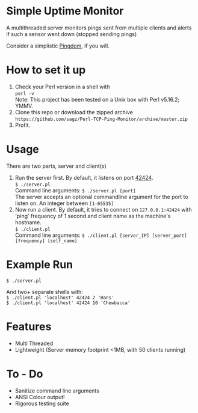 Simple Uptime Monitor
================

A multithreaded server monitors pings sent from multiple clients and alerts if such a sensor went down (stopped sending pings)

Consider a simplistic [Pingdom](http://pingdom.com), if you will.

How to set it up
================

1. Check your Perl version in a shell with  
`perl -v`  
Note: This project has been tested on a Unix box with Perl v5.16.2; YMMV.  
2. Clone this repo or download the zipped archive  
`https://github.com/sagz/Perl-TCP-Ping-Monitor/archive/master.zip`
3. Profit.

Usage
==
There are two parts, server and client(s)  
1. Run the server first. By default, it listens on port [42424](https://en.wikipedia.org/wiki/Answer_to_the_Ultimate_Question_of_Life,_the_Universe,_and_Everything#Answer_to_the_Ultimate_Question_of_Life.2C_the_Universe.2C_and_Everything_.2842.29).  
`$ ./server.pl`  
Command line arguments:  `$ ./server.pl [port]`  
The server accepts an optional commandline argument for the port to listen on. An integer between `[1-65535]`  
2. Now run a client. By default, it tries to connect on `127.0.0.1:42424` with 'ping' frequency of 1 second and client name as the machine's hostname.  
`$ ./client.pl`  
Command line arguments:
`$ ./client.pl [server_IP] [server_port] [frequency] [self_name]`

Example Run
==
`$ ./server.pl`  

And two+ separate shells with:  
`$ ./client.pl 'localhost' 42424 2 'Hans'`  
`$ ./client.pl 'localhost' 42424 10 'Chewbacca'`  


Features
==
+ Multi Threaded
+ Lightweight (Server memory footprint <1MB, with 50 clients running)
 
To - Do
==
+ Sanitize command line arguments
+ ANSI Colour output!
+ Rigorous testing suite

